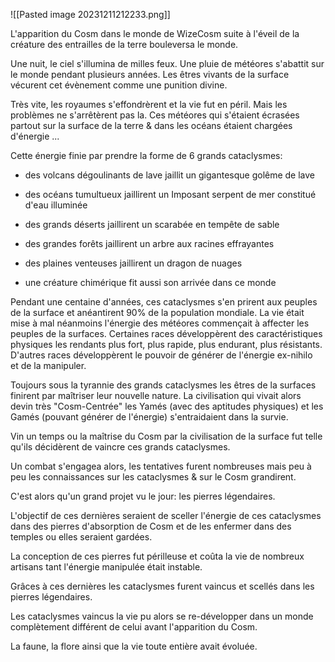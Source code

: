 
![[Pasted image 20231211212233.png]]

L'apparition du Cosm dans le monde de WizeCosm suite à l'éveil de la créature des entrailles de la terre bouleversa le monde.

  

Une nuit, le ciel s'illumina de milles feux. Une pluie de météores s'abattit sur le monde pendant plusieurs années. Les êtres vivants de la surface vécurent cet évènement comme une punition divine.

  

Très vite, les royaumes s'effondrèrent et la vie fut en péril. Mais les problèmes ne s'arrêtèrent pas la. Ces météores qui s'étaient écrasées partout sur la surface de la terre & dans les océans étaient chargées d'énergie ...

  

Cette énergie finie par prendre la forme de 6 grands cataclysmes:

- des volcans dégoulinants de lave jaillit un gigantesque golême de lave
    
- des océans tumultueux jaillirent un Imposant serpent de mer constitué d'eau illuminée
    
- des grands déserts jaillirent un scarabée en tempête de sable
    
- des grandes forêts jaillirent un arbre aux racines effrayantes
    
- des plaines venteuses jaillirent un dragon de nuages
    
- une créature chimérique fit aussi son arrivée dans ce monde
    

  

Pendant une centaine d'années, ces cataclysmes s'en prirent aux peuples de la surface et anéantirent 90% de la population mondiale. La vie était mise à mal néanmoins l'énergie des météores commençait à affecter les peuples de la surfaces. Certaines races développèrent des caractéristiques physiques les rendants plus fort, plus rapide, plus endurant, plus résistants. D'autres races développèrent le pouvoir de générer de l'énergie ex-nihilo  et de la manipuler.

  

Toujours sous la tyrannie des grands cataclysmes les êtres de la surfaces finirent par maîtriser leur nouvelle nature. La civilisation qui vivait alors devin très "Cosm-Centrée" les Yamés (avec des aptitudes physiques) et les Gamés (pouvant générer de l'énergie) s'entraidaient dans la survie.

  

Vin un temps ou la maîtrise du Cosm par la civilisation de la surface fut telle qu'ils décidèrent de vaincre ces grands cataclysmes.

Un combat s'engagea alors, les tentatives furent nombreuses mais peu à peu les connaissances sur les cataclysmes & sur le Cosm grandirent.

  

C'est alors qu'un grand projet vu le jour: les pierres légendaires.

L'objectif de ces dernières seraient de sceller l'énergie de ces cataclysmes dans des pierres d'absorption de Cosm et de les enfermer dans des temples ou elles seraient gardées.

  

La conception de ces pierres fut périlleuse et coûta la vie de nombreux artisans tant l'énergie manipulée était instable.

  

Grâces à ces dernières les cataclysmes furent vaincus et scellés dans les pierres légendaires.

  

Les cataclysmes vaincus la vie pu alors se re-développer dans un monde complètement différent de celui avant l'apparition du Cosm.

  

La faune, la flore ainsi que la vie toute entière avait évoluée.